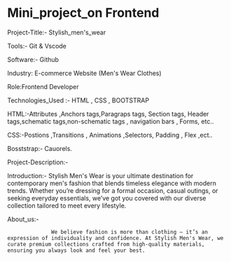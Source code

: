 # Mini_project_on Frontend
Project-Title:- Stylish_men's_wear



Tools:- Git & Vscode


Software:- Github


Industry: E-commerce Website (Men's Wear Clothes)


Role:Frontend Developer


Technologies_Used :- HTML , CSS , BOOTSTRAP 


HTML:-Attributes ,Anchors tags,Paragraps tags, Section tags, Header tags,schematic tags,non-schematic tags , navigation bars , Forms, etc..


CSS:-Postions ,Transitions , Animations ,Selectors, Padding , Flex ,ect..


Bosststrap:- Cauorels.

Project-Description:-

Introduction:-
                        Stylish Men's Wear is your ultimate destination for contemporary men's fashion that blends timeless elegance with modern trends. Whether you’re dressing for a formal occasion, casual outings, or seeking everyday essentials, we’ve got you covered with our diverse collection tailored to meet every lifestyle.

About_us:-

                  We believe fashion is more than clothing – it’s an expression of individuality and confidence. At Stylish Men's Wear, we curate premium collections crafted from high-quality materials, ensuring you always look and feel your best.

                    
  


